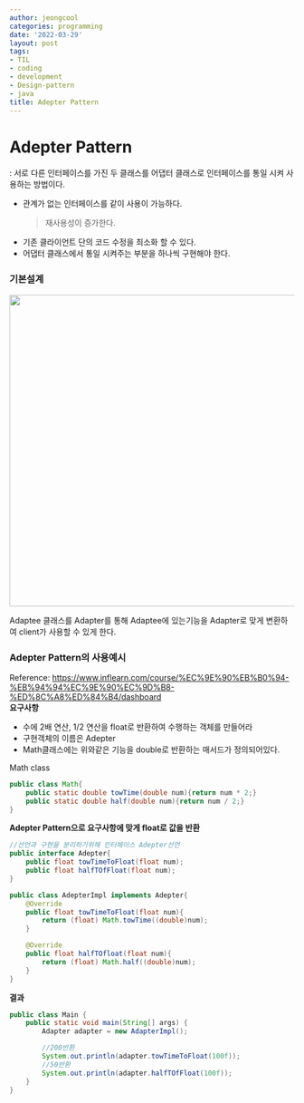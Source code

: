 ```yaml
---
author: jeongcool
categories: programming
date: '2022-03-29'
layout: post
tags:
- TIL
- coding
- development
- Design-pattern
- java
title: Adepter Pattern
---
```


# Adepter Pattern
: 서로 다른 인터페이스를 가진 두 클래스를 어댑터 클래스로 인터페이스를 통일 시켜 사용하는 방법이다.
- 관계가 없는 인터페이스를 같이 사용이 가능하다.  
    > 재사용성이 증가한다.
- 기존 클라이언트 단의 코드 수정을 최소화 할 수 있다.
- 어댑터 클래스에서 통일 시켜주는 부분을 하나씩 구현해야 한다.

### 기본설계
<img width=550px src=./img/adepter-pattern-diagram.png>

Adaptee 클래스를 Adapter를 통해 Adaptee에 있는기능을 Adapter로 맞게 변환하여 client가 사용할 수 있게 한다.

### Adepter Pattern의 사용예시
Reference: https://www.inflearn.com/course/%EC%9E%90%EB%B0%94-%EB%94%94%EC%9E%90%EC%9D%B8-%ED%8C%A8%ED%84%B4/dashboard  
**요구사항**
- 수에 2배 연산, 1/2 연산을 float로 반환하여 수행하는 객체를 만들어라
- 구현객체의 이름은 Adepter
- Math클래스에는 위와같은 기능을 double로 반환하는 매서드가 정의되어있다.

Math class
```java
public class Math{
    public static double towTime(double num){return num * 2;}
    public static double half(double num){return num / 2;}
}
```

**Adepter Pattern으로 요구사항에 맞게 float로 값을 반환**
```java
//선언과 구현을 분리하기위해 인터페이스 Adepter선언
public interface Adepter{
    public float towTimeToFloat(float num);
    public float halfTOfFloat(float num);
}

public class AdepterImpl implements Adepter{
    @Override
    public float towTimeToFloat(float num){
        return (float) Math.towTime((double)num);
    }

    @Override
    public float halfTOfloat(float num){
        return (float) Math.half((double)num);
    }
}

```
**결과**
```java
public class Main {
    public static void main(String[] args) {
        Adapter adapter = new AdapterImpl();

        //200반환
        System.out.println(adapter.towTimeToFloat(100f));
        //50반환
        System.out.println(adapter.halfTOfFloat(100f));
    }
}
```